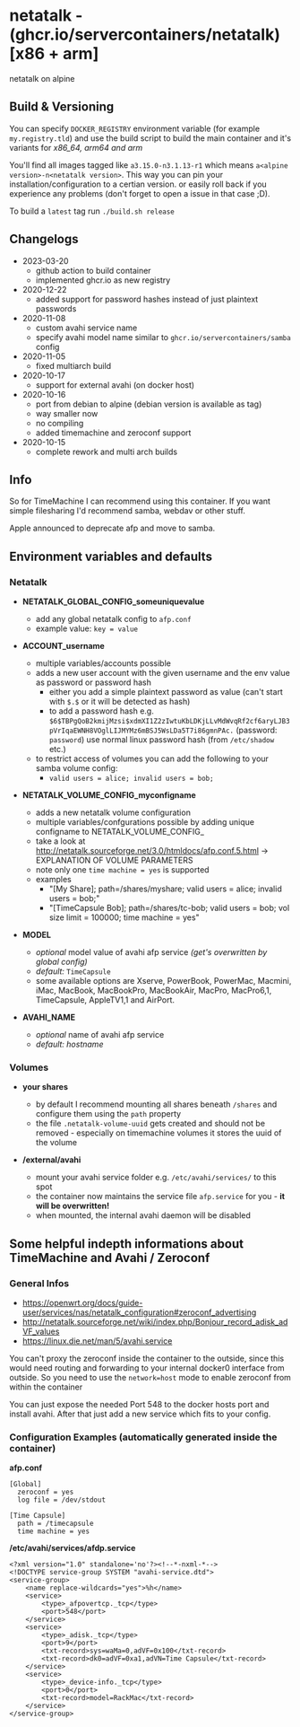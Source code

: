 # netatalk - (ghcr.io/servercontainers/netatalk) [x86 + arm]

netatalk on alpine

## Build & Versioning

You can specify `DOCKER_REGISTRY` environment variable (for example `my.registry.tld`)
and use the build script to build the main container and it's variants for _x86_64, arm64 and arm_

You'll find all images tagged like `a3.15.0-n3.1.13-r1` which means `a<alpine version>-n<netatalk version>`.
This way you can pin your installation/configuration to a certian version. or easily roll back if you experience any problems
(don't forget to open a issue in that case ;D).

To build a `latest` tag run `./build.sh release`

## Changelogs

* 2023-03-20
    * github action to build container
    * implemented ghcr.io as new registry
* 2020-12-22
    * added support for password hashes instead of just plaintext passwords
* 2020-11-08
    * custom avahi service name
    * specify avahi model name similar to `ghcr.io/servercontainers/samba` config
* 2020-11-05
    * fixed multiarch build
* 2020-10-17
    * support for external avahi (on docker host)
* 2020-10-16
    * port from debian to alpine (debian version is available as tag)
    * way smaller now
    * no compiling
    * added timemachine and zeroconf support
* 2020-10-15
    * complete rework and multi arch builds

## Info

So for TimeMachine I can recommend using this container. If you want simple filesharing I'd recommend samba, webdav or other stuff.

Apple announced to deprecate afp and move to samba.

## Environment variables and defaults

### Netatalk

*  __NETATALK\_GLOBAL\_CONFIG\_someuniquevalue__
    * add any global netatalk config to `afp.conf`
    * example value: `key = value`

* __ACCOUNT\_username__
    * multiple variables/accounts possible
    * adds a new user account with the given username and the env value as password or password hash
        * either you add a simple plaintext password as value (can't start with `$.$` or it will be detected as hash)
        * to add a password hash e.g. `$6$TBPgQoB2kmijMzsi$xdmXI1Z2zIwtuKbLDKjLLvMdWvqRf2cf6aryLJB3pVrIqaEWNH8VOglLIJMYMz6mBSJ5WsLDa5T7i86gmnPAc.` (password: `password`) use normal linux password hash (from `/etc/shadow` etc.)
    * to restrict access of volumes you can add the following to your samba volume config:
        * `valid users = alice; invalid users = bob;`

* __NETATALK\_VOLUME\_CONFIG\_myconfigname__
    * adds a new netatalk volume configuration
    * multiple variables/confgurations possible by adding unique configname to NETATALK_VOLUME_CONFIG_
    * take a look at http://netatalk.sourceforge.net/3.0/htmldocs/afp.conf.5.html -> EXPLANATION OF VOLUME PARAMETERS
    * note only one `time machine = yes` is supported
    * examples
        * "[My Share]; path=/shares/myshare; valid users = alice; invalid users = bob;"
        * "[TimeCapsule Bob]; path=/shares/tc-bob; valid users = bob; vol size limit = 100000; time machine = yes"

* __MODEL__
    * _optional_ model value of avahi afp service _(get's overwritten by global config)_
    * _default:_ `TimeCapsule`
    * some available options are Xserve, PowerBook, PowerMac, Macmini, iMac, MacBook, MacBookPro, MacBookAir, MacPro, MacPro6,1, TimeCapsule, AppleTV1,1 and AirPort.

* __AVAHI\_NAME__
    * _optional_ name of avahi afp service
    * _default:_ _hostname_

### Volumes

* __your shares__
    * by default I recommend mounting all shares beneath `/shares` and configure them using the `path` property
    * the file `.netatalk-volume-uuid` gets created and should not be removed - especially on timemachine volumes it stores the uuid of the volume

* __/external/avahi__
    * mount your avahi service folder e.g. `/etc/avahi/services/` to this spot
    * the container now maintains the service file `afp.service` for you - __it will be overwritten!__
    * when mounted, the internal avahi daemon will be disabled


## Some helpful indepth informations about TimeMachine and Avahi / Zeroconf 

### General Infos

- https://openwrt.org/docs/guide-user/services/nas/netatalk_configuration#zeroconf_advertising
- http://netatalk.sourceforge.net/wiki/index.php/Bonjour_record_adisk_adVF_values
- https://linux.die.net/man/5/avahi.service


You can't proxy the zeroconf inside the container to the outside, since this would need routing and forwarding to your internal docker0 interface from outside.
So you need to use the `network=host` mode to enable zeroconf from within the container

You can just expose the needed Port 548 to the docker hosts port and install avahi.
After that just add a new service which fits to your config.

### Configuration Examples (automatically generated inside the container)

__afp.conf__

    [Global]
      zeroconf = yes
      log file = /dev/stdout

    [Time Capsule]
      path = /timecapsule
      time machine = yes

__/etc/avahi/services/afdp.service__

    <?xml version="1.0" standalone='no'?><!--*-nxml-*-->
    <!DOCTYPE service-group SYSTEM "avahi-service.dtd">
    <service-group>
        <name replace-wildcards="yes">%h</name>
        <service>
            <type>_afpovertcp._tcp</type>
            <port>548</port>
        </service>
        <service>
            <type>_adisk._tcp</type>
            <port>9</port>
            <txt-record>sys=waMa=0,adVF=0x100</txt-record>
            <txt-record>dk0=adVF=0xa1,adVN=Time Capsule</txt-record>
        </service>
        <service>
            <type>_device-info._tcp</type>
            <port>0</port>
            <txt-record>model=RackMac</txt-record>
        </service>
    </service-group>


